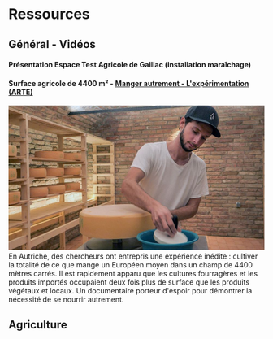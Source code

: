 # Ressources

## Général - Vidéos

#### Présentation Espace Test Agricole de Gaillac (installation maraîchage)

#### Surface agricole de 4400 m² - [Manger autrement - L'expérimentation (ARTE)](https://www.arte.tv/fr/videos/086137-000-A/manger-autrement-l-experimentation/)
![ARTE - 4400m2 par habitant](images/arte-4400m2.jfif?raw=true "Manger Autrement")
En Autriche, des chercheurs ont entrepris une expérience inédite : cultiver la totalité de ce que mange un Européen moyen 
dans un champ de 4400 mètres carrés. Il est rapidement apparu que les cultures fourragères et les produits importés 
occupaient deux fois plus de surface que les produits végétaux et locaux. Un documentaire porteur d'espoir pour démontrer 
la nécessité de se nourrir autrement.




## Agriculture
